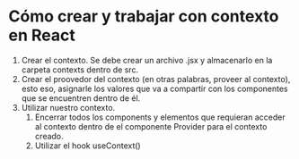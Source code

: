 # Cómo crear y trabajar con contexto en React

1. Crear el contexto. Se debe crear un archivo .jsx y almacenarlo en la carpeta contexts dentro de src.
2. Crear el proovedor del contexto (en otras palabras, proveer al contexto), esto eso, asignarle los valores que va a compartir con los componentes que se encuentren dentro de él.
3. Utilizar nuestro contexto.
    1. Encerrar todos los components y elementos que requieran acceder al contexto dentro de el componente Provider para el contexto creado.
    2. Utilizar el hook useContext()